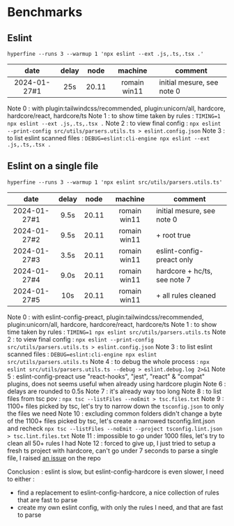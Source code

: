 # Benchmarks

## Eslint

`hyperfine --runs 3 --warmup 1 'npx eslint --ext .js,.ts,.tsx .'`

|     date     | delay | node  |   machine    | comment                    |
| :----------: | :---: | :---: | :----------: | -------------------------- |
| 2024-01-27#1 |  25s  | 20.11 | romain win11 | initial mesure, see note 0 |

Note 0 : with plugin:tailwindcss/recommended,  plugin:unicorn/all, hardcore, hardcore/react, hardcore/ts
Note 1 : to show time taken by rules : `TIMING=1 npx eslint --ext .js,.ts,.tsx .`
Note 2 : to view final config : `npx eslint --print-config src/utils/parsers.utils.ts > eslint.config.json`
Note 3 : to list eslint scanned files : `DEBUG=eslint:cli-engine npx eslint --ext .js,.ts,.tsx .`

## Eslint on a single file

`hyperfine --runs 3 --warmup 1 'npx eslint src/utils/parsers.utils.ts'`

|     date     | delay | node  |   machine    | comment                      |
| :----------: | :---: | :---: | :----------: | ---------------------------- |
| 2024-01-27#1 | 9.5s  | 20.11 | romain win11 | initial mesure, see note 0   |
| 2024-01-27#2 | 9.5s  | 20.11 | romain win11 | + root true                  |
| 2024-01-27#3 | 3.5s  | 20.11 | romain win11 | eslint-config-preact only    |
| 2024-01-27#4 | 9.0s  | 20.11 | romain win11 | hardcore + hc/ts, see note 7 |
| 2024-01-27#5 |  10s  | 20.11 | romain win11 | + all rules cleaned          |

Note 0 : with eslint-config-preact, plugin:tailwindcss/recommended,  plugin:unicorn/all, hardcore, hardcore/react, hardcore/ts
Note 1 : to show time taken by rules : `TIMING=1 npx eslint src/utils/parsers.utils.ts`
Note 2 : to view final config : `npx eslint --print-config src/utils/parsers.utils.ts > eslint.config.json`
Note 3 : to list eslint scanned files : `DEBUG=eslint:cli-engine npx eslint src/utils/parsers.utils.ts`
Note 4 : to debug the whole process : `npx eslint src/utils/parsers.utils.ts --debug > eslint.debug.log 2>&1`
Note 5 : eslint-config-preact use "react-hooks", "jest", "react" & "compat" plugins, does not seems useful when already using hardcore plugin
Note 6 : delays are rounded to 0.5s
Note 7 : it's already way too long
Note 8 : to list files from tsc pov : `npx tsc --listFiles --noEmit > tsc.files.txt`
Note 9 : 1100+ files picked by tsc, let's try to narrow down the `tsconfig.json` to only the files we need
Note 10 : excluding common folders didn't change a byte of the 1100+ files picked by tsc, let's create a narrowed tsconfig.lint.json and recheck `npx tsc --listFiles --noEmit --project tsconfig.lint.json > tsc.lint.files.txt`
Note 11 : impossible to go under 1000 files, let's try to clean all 50+ rules I had
Note 12 : forced to give up, I just tried to setup a fresh ts project with hardcore, can't go under 7 seconds to parse a single file, I raised [an issue](https://github.com/EvgenyOrekhov/eslint-config-hardcore/issues/881) on the repo

Conclusion : eslint is slow, but eslint-config-hardcore is even slower, I need to either :

- find a replacement to eslint-config-hardcore, a nice collection of rules that are fast to parse
- create my own eslint config, with only the rules I need, and that are fast to parse

